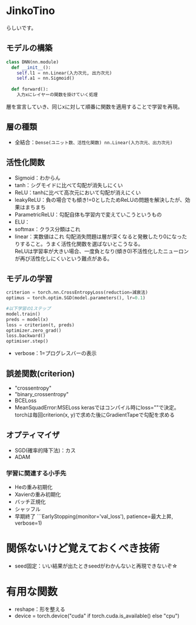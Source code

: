 # JinkoTino
らしいです。

## モデルの構築
```python
class DNN(nn.module)
  def __init__():
    self.l1 = nn.Linear(入力次元, 出力次元)
    self.a1 = nn.Sigmoid()
    
  def forward():
    入力xにレイヤーの関数を掛けていく処理
``` 
層を宣言していき、同じxに対して順番に関数を適用することで学習を再現。

## 層の種類
- 全結合：```Dense(ユニット数、活性化関数) nn.Linear(入力次元、出力次元)```

## 活性化関数
- Sigmoid：わからん
- tanh：シグモイドに比べて勾配が消失しにくい
- ReLU：tanhに比べて高次元において勾配が消えにくい
- leakyReLU：負の場合でも傾き!=0としたためReLUの問題を解決したが、効果はまちまち
- ParametricReLU：勾配自体も学習内で変えていこうというもの
- ELU：
- softmax：クラス分類はこれ
- linear：実数値はこれ
勾配消失問題は層が深くなると発散したり0になったりすること。うまく活性化関数を選ばないとこうなる。  
ReLUは学習率が大きい場合、一度負となり(傾き0)不活性化したニューロンが再び活性化しにくいという難点がある。  


## モデルの学習
```python
criterion = torch.nn.CrossEntropyLoss(reduction=減衰法)
optimus = torch.optim.SGD(model.parameters(), lr=0.1)

#以下学習の1ステップ
model.train()
preds = model(x)
loss = criterion(t, preds)
optimizer.zero_grad()
loss.backward()
optimiser.step()

```
- verbose：1=プログレスバーの表示


## 誤差関数(criterion)
- "crossentropy"
- "binary_crossentropy"
- BCELoss
- MeanSquadError:MSELoss
kerasではコンパイル時にloss=""で決定。torchは毎回criterion(x, y)で求めた後にGradientTapeで勾配を求める

## オプティマイザ
- SGD(確率的降下法)：カス
- ADAM

### 学習に関連する小手先
- Heの重み初期化
- Xavierの重み初期化
- バッチ正規化
- シャッフル
- 早期終了 ```EarlyStopping(monitor='val_loss'), patience=最大上昇, verbose=1)

# 関係ないけど覚えておくべき技術
- seed固定：いい結果が出たときseedがわかんないと再現できないぞ☆

# 有用な関数
- reshape：形を整える
- device = torch.device("cuda" if torch.cuda.is_available() else "cpu")
